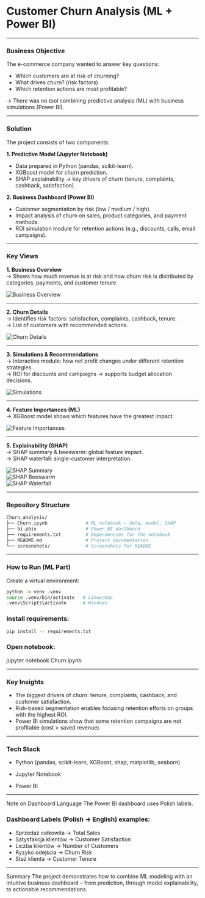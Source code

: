 # Customer Churn Analysis (ML + Power BI)

---

### Business Objective

The e-commerce company wanted to answer key questions:

- Which customers are at risk of churning?  
- What drives churn? (risk factors)  
- Which retention actions are most profitable?  

→ There was no tool combining predictive analysis (ML) with business simulations (Power BI).

---

### Solution

The project consists of two components:

**1. Predictive Model (Jupyter Notebook)**  
- Data prepared in Python (pandas, scikit-learn).  
- XGBoost model for churn prediction.  
- SHAP explainability → key drivers of churn (tenure, complaints, cashback, satisfaction).  

**2. Business Dashboard (Power BI)**  
- Customer segmentation by risk (low / medium / high).  
- Impact analysis of churn on sales, product categories, and payment methods.  
- ROI simulation module for retention actions (e.g., discounts, calls, email campaigns).  

---

### Key Views

**1. Business Overview**  
→ Shows how much revenue is at risk and how churn risk is distributed by categories, payments, and customer tenure.  

![Business Overview](screenshots/01_overview.png)

---

**2. Churn Details**  
→ Identifies risk factors: satisfaction, complaints, cashback, tenure.  
→ List of customers with recommended actions.  

![Churn Details](screenshots/02_detailed.png)

---

**3. Simulations & Recommendations**  
→ Interactive module: how net profit changes under different retention strategies.  
→ ROI for discounts and campaigns → supports budget allocation decisions.  

![Simulations](screenshots/03_simulation.png)

---

**4. Feature Importances (ML)**  
→ XGBoost model shows which features have the greatest impact.  

![Feature Importances](screenshots/04_feature_importances.png)

---

**5. Explainability (SHAP)**  
→ SHAP summary & beeswarm: global feature impact.  
→ SHAP waterfall: single-customer interpretation.  

![SHAP Summary](screenshots/05_shap_summary.png)  
![SHAP Beeswarm](screenshots/06_shap_beeswarm.png)  
![SHAP Waterfall](screenshots/07_shap_waterfall.png)

---

### Repository Structure
```bash
Churn_analysis/
├── Churn.ipynb              # ML notebook – data, model, SHAP
├── bi.pbix                  # Power BI dashboard
├── requirements.txt         # Dependencies for the notebook
├── README.md                # Project documentation
└── screenshots/             # Screenshots for README
```

---
### How to Run (ML Part)
Create a virtual environment:
```bash
python -m venv .venv
source .venv/bin/activate   # Linux/Mac
.venv\Scripts\activate      # Windows
```

### Install requirements:
```bash
pip install -r requirements.txt
```

### Open notebook:

jupyter notebook Churn.ipynb

---

### Key Insights

- The biggest drivers of churn: tenure, complaints, cashback, and customer satisfaction.
- Risk-based segmentation enables focusing retention efforts on groups with the highest ROI.
- Power BI simulations show that some retention campaigns are not profitable (cost > saved revenue).
---
### Tech Stack

- Python (pandas, scikit-learn, XGBoost, shap, matplotlib, seaborn)

- Jupyter Notebook

- Power BI
---
Note on Dashboard Language
The Power BI dashboard uses Polish labels.
### Dashboard Labels (Polish → English) examples:

- Sprzedaż całkowita &rarr; Total Sales  
- Satysfakcja klientów &rarr; Customer Satisfaction  
- Liczba klientów &rarr; Number of Customers  
- Ryzyko odejścia &rarr; Churn Risk  
- Staż klienta &rarr; Customer Tenure  
---
Summary
The project demonstrates how to combine ML modeling with an intuitive business dashboard – from prediction, through model explainability, to actionable recommendations.

